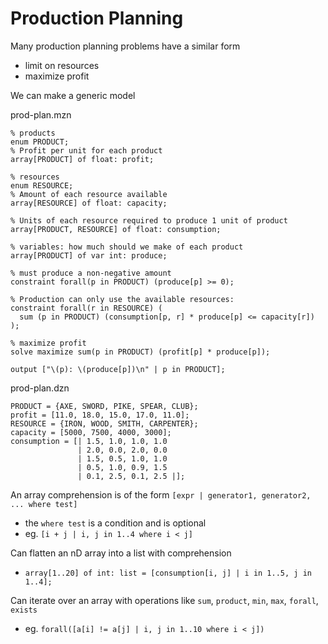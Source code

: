 # Production Planning
Many production planning problems have a similar form
* limit on resources
* maximize profit

We can make a generic model

prod-plan.mzn
```
% products
enum PRODUCT;
% Profit per unit for each product
array[PRODUCT] of float: profit;

% resources
enum RESOURCE;
% Amount of each resource available
array[RESOURCE] of float: capacity;

% Units of each resource required to produce 1 unit of product
array[PRODUCT, RESOURCE] of float: consumption;

% variables: how much should we make of each product
array[PRODUCT] of var int: produce;

% must produce a non-negative amount
constraint forall(p in PRODUCT) (produce[p] >= 0);

% Production can only use the available resources:
constraint forall(r in RESOURCE) (
  sum (p in PRODUCT) (consumption[p, r] * produce[p] <= capacity[r])
);

% maximize profit
solve maximize sum(p in PRODUCT) (profit[p] * produce[p]);

output ["\(p): \(produce[p])\n" | p in PRODUCT];
```

prod-plan.dzn
```
PRODUCT = {AXE, SWORD, PIKE, SPEAR, CLUB};
profit = [11.0, 18.0, 15.0, 17.0, 11.0];
RESOURCE = {IRON, WOOD, SMITH, CARPENTER};
capacity = [5000, 7500, 4000, 3000];
consumption = [| 1.5, 1.0, 1.0, 1.0
               | 2.0, 0.0, 2.0, 0.0
               | 1.5, 0.5, 1.0, 1.0
               | 0.5, 1.0, 0.9, 1.5
               | 0.1, 2.5, 0.1, 2.5 |];
```

An array comprehension is of the form `[expr | generator1, generator2, ... where test]`
* the `where test` is a condition and is optional
* eg. `[i + j | i, j in 1..4 where i < j]`

Can flatten an nD array into a list with comprehension
* `array[1..20] of int: list = [consumption[i, j] | i in 1..5, j in 1..4];`

Can iterate over an array with operations like `sum`, `product`, `min`, `max`, `forall`, `exists`
* eg. `forall([a[i] != a[j] | i, j in 1..10 where i < j])`
